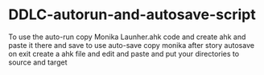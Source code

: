 # DDLC-autorun-and-autosave-script
To use the auto-run copy Monika Launher.ahk code and create ahk and paste it there and save
to use auto-save copy monika after story autosave on exit create a ahk file and edit and paste and put your directories to 
source and target 

